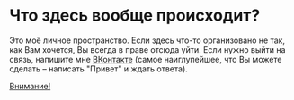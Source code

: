 # Что здесь вообще происходит?
Это моё личное пространство. Если здесь что-то организовано не так, как Вам хочется, Вы всегда в праве отсюда уйти.
Если нужно выйти на связь, напишите мне [ВКонтакте](https://vk.com/vrtxxx) (самое наиглупейшее, что Вы можете сделать – написать "Привет" и ждать ответа).


[Внимание!](https://vertexofvortex.github.io/images/warning.jpg)
